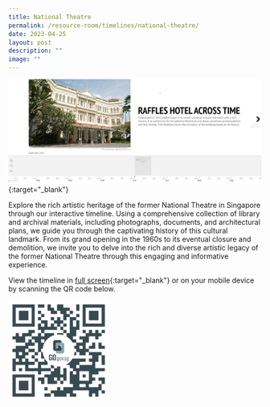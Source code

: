 ```yaml
---
title: National Theatre
permalink: /resource-room/timelines/national-theatre/
date: 2023-04-25
layout: post
description: ""
image: ""
---
```

[![Alt text for image on Isomer site](/images/raffles-hotel-sample-timeline.jpg)](https://cdn.knightlab.com/libs/timeline3/latest/embed/index.html?source=1TAiR9JxuuWD3JpALf_VtUt1EWRaWIphEwpwRgjm8uc8&amp;font=Default&amp;lang=en&amp;initial_zoom=2&amp;height=650){:target="_blank"}

Explore the rich artistic heritage of the former National Theatre in Singapore through our interactive timeline. Using a comprehensive collection of library and archival materials, including photographs, documents, and architectural plans, we guide you through the captivating history of this cultural landmark. From its grand opening in the 1960s to its eventual closure and demolition, we invite you to delve into the rich and diverse artistic legacy of the former National Theatre through this engaging and informative experience.

View the timeline in [full screen](https://cdn.knightlab.com/libs/timeline3/latest/embed/index.html?source=1TAiR9JxuuWD3JpALf_VtUt1EWRaWIphEwpwRgjm8uc8&amp;font=Default&amp;lang=en&amp;initial_zoom=2&amp;height=650){:target="_blank"} or on your mobile device by scanning the QR code below.

<img src="/images/qr-code-beforeafter-raffles-hotel-qr.png" alt="qr-code-beforeafter-raffles-hotel" style="width:200px;">